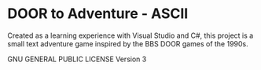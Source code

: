 # DOOR to Adventure - ASCII

Created as a learning experience with Visual Studio and C#, this project is a small text adventure game inspired by the BBS DOOR games of the 1990s.

GNU GENERAL PUBLIC LICENSE Version 3